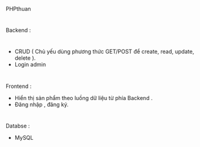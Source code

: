 PHPthuan
# 
Backend : 
#
- CRUD ( Chủ yếu dùng phương thức GET/POST để create, read, update, delete ).
- Login admin 
# 
Frontend :
- Hiển thị sản phẩm theo luồng dữ liệu từ phía Backend . 
- Đăng nhập , đăng ký. 
#
Databse :
- MySQL 
